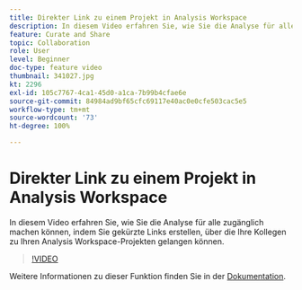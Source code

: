 ```yaml
---
title: Direkter Link zu einem Projekt in Analysis Workspace
description: In diesem Video erfahren Sie, wie Sie die Analyse für alle zugänglich machen können, indem Sie gekürzte Links erstellen, über die Ihre Kollegen zu Ihren Analysis Workspace-Projekten gelangen können.
feature: Curate and Share
topic: Collaboration
role: User
level: Beginner
doc-type: feature video
thumbnail: 341027.jpg
kt: 2296
exl-id: 105c7767-4ca1-45d0-a1ca-7b99b4cfae6e
source-git-commit: 84984ad9bf65cfc69117e40ac0e0cfe503cac5e5
workflow-type: tm+mt
source-wordcount: '73'
ht-degree: 100%

---
```


# Direkter Link zu einem Projekt in Analysis Workspace

In diesem Video erfahren Sie, wie Sie die Analyse für alle zugänglich machen können, indem Sie gekürzte Links erstellen, über die Ihre Kollegen zu Ihren Analysis Workspace-Projekten gelangen können.

>[!VIDEO](https://video.tv.adobe.com/v/3439093/?quality=12&learn=on&captions=ger)

Weitere Informationen zu dieser Funktion finden Sie in der [Dokumentation](https://experienceleague.adobe.com/docs/analytics/analyze/analysis-workspace/curate-share/shareable-links.html?lang=de).
